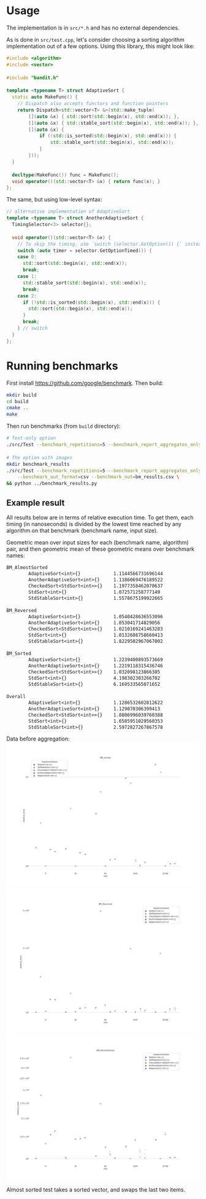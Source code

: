 # Usage
The implementation is in `src/*.h` and has no external dependencies.

As is done in `src/test.cpp`, let's consider choosing a sorting algorithm implementation out of a few options. Using this library, this might look like:
```c++
#include <algorithm>
#include <vector>

#include "bandit.h"

template <typename T> struct AdaptiveSort {
  static auto MakeFunc() {
    // Dispatch also accepts functors and function pointers
    return Dispatch<std::vector<T> &>(std::make_tuple(
        [](auto &x) { std::sort(std::begin(x), std::end(x)); },
        [](auto &x) { std::stable_sort(std::begin(x), std::end(x)); },
        [](auto &x) {
            if (!std::is_sorted(std::begin(x), std::end(x))) {
                std::stable_sort(std::begin(x), std::end(x));
            }
        }));
  }

  decltype(MakeFunc()) func = MakeFunc();
  void operator()(std::vector<T> &x) { return func(x); }
};
```

The same, but using low-level syntax:
```c++
// alternative implementation of AdaptiveSort
template <typename T> struct AnotherAdaptiveSort {
  TimingSelector<3> selector{};

  void operator()(std::vector<T> &x) {
    // To skip the timing, use `switch (selector.GetOption()) {` instead
    switch (auto timer = selector.GetOptionTimed()) {
    case 0:
      std::sort(std::begin(x), std::end(x));
      break;
    case 1:
      std::stable_sort(std::begin(x), std::end(x));
      break;
    case 2:
      if (!std::is_sorted(std::begin(x), std::end(x))) {
        std::sort(std::begin(x), std::end(x));
      }
      break;
    } // switch
  }
};
```

# Running benchmarks
First install https://github.com/google/benchmark.
Then build:
```bash
mkdir build
cd build
cmake ..
make
```

Then run benchmarks (from `build` directory):
```bash
# Text-only option
./src/Test --benchmark_repetitions=5 --benchmark_report_aggregates_only=true

# The option with images
mkdir benchmark_results
./src/Test --benchmark_repetitions=5 --benchmark_report_aggregates_only=false \
    --benchmark_out_format=csv --benchmark_out=bm_results.csv \
&& python ../benchmark_results.py
```

## Example result
All results below are in terms of relative execution time.
To get them, each timing (in nanoseconds) is divided by the lowest time
reached by any algorithm on that benchmark (benchmark name, input size).

Geometric mean over input sizes for each (benchmark name, algorithm) pair,
and then geometric mean of these geometric means over benchmark names:
```
BM_AlmostSorted
        AdaptiveSort<int>{}            1.1144566731696144
        AnotherAdaptiveSort<int>{}     1.1186069476189522
        CheckedSort<StdSort<int>>{}    1.1977358462070637
        StdSort<int>{}                 1.072571258777149
        StdStableSort<int>{}           1.5578675199922665

BM_Reversed
        AdaptiveSort<int>{}            1.0540428636553096
        AnotherAdaptiveSort<int>{}     1.053041714829056
        CheckedSort<StdSort<int>>{}    1.0210169241463283
        StdSort<int>{}                 1.0132608758660413
        StdStableSort<int>{}           1.8229502967067002

BM_Sorted
        AdaptiveSort<int>{}            1.2239400893573669
        AnotherAdaptiveSort<int>{}     1.2219118315436746
        CheckedSort<StdSort<int>>{}    1.032098123866385
        StdSort<int>{}                 4.198302303266702
        StdStableSort<int>{}           6.169533565071652

Overall
        AdaptiveSort<int>{}            1.1286532602812622
        AnotherAdaptiveSort<int>{}     1.129070306399413
        CheckedSort<StdSort<int>>{}    1.0806996039760388
        StdSort<int>{}                 1.6585951029560353
        StdStableSort<int>{}           2.5972827267867578
```

Data before aggregation:
![Sorted](/benchmark_results/BM_Sorted.png)
![Reversted](/benchmark_results/BM_Reversed.png)
![Almost sorted](/benchmark_results/BM_AlmostSorted.png)

Almost sorted test takes a sorted vector, and swaps the last two items.
